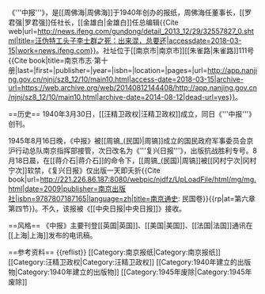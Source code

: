 《'''中报'''》，是[[周佛海|周佛海]]于1940年创办的报纸，周佛海任董事长，[[罗君强|罗君强]]任社长，[[金雄白|金雄白]]任总编辑<ref>{{Cite web|url=http://news.ifeng.com/gundong/detail_2013_12/29/32557827_0.shtml|title=汪伪特工头子李士群之死：出来混，总要还|accessdate=2018-03-15|work=news.ifeng.com}}</ref>。社址位于[[南京市|南京市]][[朱雀路|朱雀路]]111号<ref name=南京市志10>{{Cite book|title=南京市志·第十册|last=|first=|publisher=|year=|isbn=|location=|pages=|url=http://app.nanjing.gov.cn/njnj/sz8_12/10/main10.html|access-date=2018-03-15|archive-url=https://web.archive.org/web/20140812144408/http://app.nanjing.gov.cn/njnj/sz8_12/10/main10.html|archive-date=2014-08-12|dead-url=yes}}</ref>。

==历史==
1940年3月30日，[[汪精卫政权|汪精卫政权]]成立，同日《'''中报'''》创刊。

1945年8月16日晚，《中报》被[[周镐_(民国)|周镐]]成立的国民政府军事委员会京沪行动总队南京指挥部接管，次日改名为《'''复兴日报'''》，出版抗战胜利专号。8月18日晨，在[[蒋介石|蒋介石]]的命令下，[[周镐_(民国)|周镐]]被[[冈村宁次|冈村宁次]]软禁，《复兴日报》仅出版一天即夭折<ref name=南京通史民国卷>{{Cite book|url=http://221.226.86.187:8080/webpic/njdfz/UpLoadFile/html/mg/mg.html|date=2009|publisher=南京出版社|isbn=9787807187165|language=zh|title=南京通史: 民国卷}}</ref>{{rp|at=第六章第四节}}。不久，该报被《[[中央日报|中央日报]]》接收<ref name=南京市志10/>。

==风格==
《中报》主要刊登[[英国|英国]]、[[美国|美国]]、[[法国|法国]]通讯在[[上海|上海]]发布的电讯稿<ref name=南京市志10/>。

==参考资料==
{{reflist}}
[[Category:南京报纸|Category:南京报纸]]
[[Category:汪精卫政权|Category:汪精卫政权]]
[[Category:1940年建立的出版物|Category:1940年建立的出版物]]
[[Category:1945年废除|Category:1945年废除]]